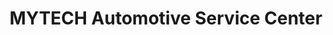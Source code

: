 ---
title: "MYTECH Automotive Service Center"
url: /limerick/mytech-automotive-service-center/
shop: car repair
---